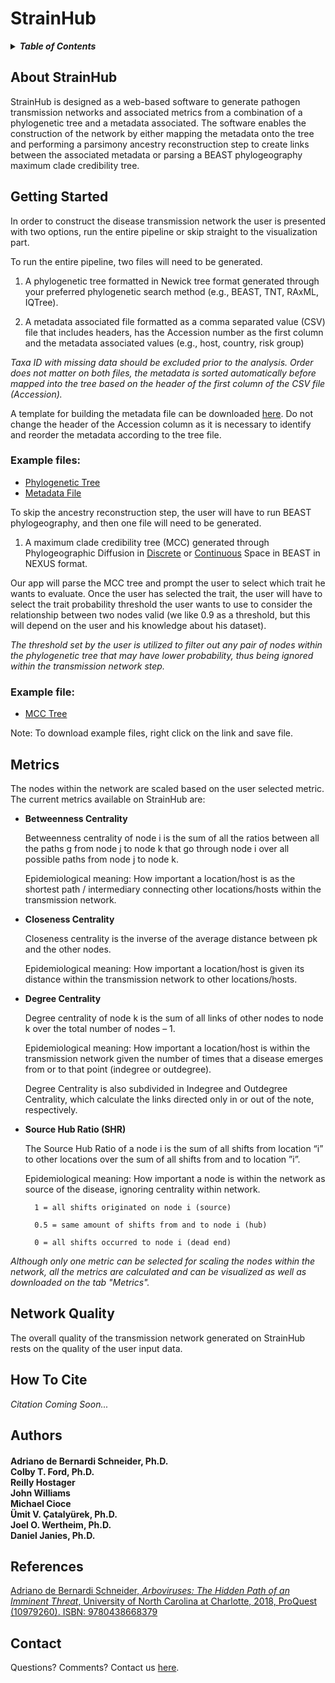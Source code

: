 # StrainHub
<details>
<summary><strong><em>Table of Contents</em></strong></summary>

* [About StrainHub](#about-strainhub)
* [Getting Started](#getting-started)
  - [Example Files](#example-files)
* [Network Quality](#network-quality)
* [How To Cite](#how-to-cite)
* [References](#references)
* [Contact](#contact)

</details>

About StrainHub
-----------------

StrainHub is designed as a web-based software to generate pathogen transmission networks and associated metrics from a combination of a phylogenetic tree and a metadata associated. The software enables the construction of the network by either  mapping the metadata onto the tree and performing a parsimony ancestry reconstruction step to create links between the associated metadata or parsing a BEAST phylogeography maximum clade credibility tree.

Getting Started
-----------------

In order to construct the disease transmission network the user is presented with two options, run the entire pipeline or skip straight to the visualization part. 

To run the entire pipeline, two files will need to be generated.

1) A phylogenetic tree formatted in Newick tree format generated through your preferred phylogenetic search method (e.g., BEAST, TNT, RAxML, IQTree).

2) A metadata associated file formatted as a comma separated value (CSV) file that includes headers, has the Accession number as the first column and the metadata associated values (e.g., host, country, risk group) 
 
_Taxa ID with missing data should be excluded prior to the analysis. Order does not matter on both files, the metadata is sorted automatically before mapped into the tree based on the header of the first column of the CSV file (Accession)._

A template for building the metadata file can be downloaded [here](https://raw.githubusercontent.com/abschneider/StrainHub/master/data/example_metadata.csv). Do not change the header of the Accession column as it is necessary to identify and reorder the metadata according to the tree file.

### Example files:
- [Phylogenetic Tree](https://raw.githubusercontent.com/abschneider/StrainHub/master/data/example_tree.phy)
- [Metadata File](https://raw.githubusercontent.com/abschneider/StrainHub/master/data/example_metadata.csv) 

To skip the ancestry reconstruction step, the user will have to run BEAST phylogeography, and then one file will need to be generated.

1) A maximum clade credibility tree (MCC) generated through Phylogeographic Diffusion in [Discrete](http://beast.community/workshop_discrete_diffusion) or [Continuous](http://beast.community/workshop_continuous_diffusion) Space in BEAST in NEXUS format.

Our app will parse the MCC tree and prompt the user to select which trait he wants to evaluate. Once the user has selected the trait, the user will have to select the trait probability threshold the user wants to use to consider the relationship between two nodes valid (we like 0.9 as a threshold, but this will depend on the user and his knowledge about his dataset).

_The threshold set by the user is utilized to filter out any pair of nodes within the phylogenetic tree that may have lower probability, thus being ignored within the transmission network step._ 

### Example file:
- [MCC Tree](https://raw.githubusercontent.com/abschneider/StrainHub/master/data/batRABV.mcc.tree)

Note: To download example files, right click on the link and save file.

Metrics
-----------------

The nodes within the network are scaled based on the user selected metric. The current metrics available on StrainHub are:

- __Betweenness Centrality__

	Betweenness centrality of node i is the sum of all the ratios between all the paths g from node j to node k that go through node i over all possible paths from node j to node k.

	Epidemiological meaning: How important a location/host is as the shortest path / intermediary connecting other locations/hosts within the transmission network.

- __Closeness Centrality__

	Closeness centrality is the inverse of the average distance between pk and the other nodes.

	Epidemiological meaning: How important a location/host is given its distance within the transmission network to other locations/hosts.

- __Degree Centrality__

	Degree centrality of node k is the sum of all links of other nodes to node k over the total number of nodes – 1.

	Epidemiological meaning: How important a location/host is within the transmission network given the number of times that a disease emerges from or to that point (indegree or outdegree).

	Degree Centrality is also subdivided in Indegree and Outdegree Centrality, which calculate the links directed only in or out of the note, respectively.

- __Source Hub Ratio (SHR)__

	The Source Hub Ratio of a node i is the sum of all shifts from location “i” to other locations over the sum of all shifts from and to location ”i”.

	Epidemiological meaning: How important a node is within the network as source of the disease, ignoring centrality within network.

		1 = all shifts originated on node i (source)

		0.5 = same amount of shifts from and to node i (hub)

		0 = all shifts occurred to node i (dead end)


_Although only one metric can be selected for scaling the nodes within the network, all the metrics are calculated and can be visualized as well as downloaded on the tab "Metrics"._

Network Quality
------------------------

The overall quality of the transmission network generated on StrainHub rests on the quality of the user input data.

How To Cite
------------------------
_Citation Coming Soon..._


Authors
------------------------

<h4 align = "left">Adriano de Bernardi Schneider, Ph.D.<br>Colby T. Ford, Ph.D.<br>Reilly Hostager<br>John Williams<br> Michael Cioce<br>Ümit V. Çatalyürek, Ph.D.<br>Joel O. Wertheim, Ph.D.<br>Daniel Janies, Ph.D.</h3>

References
------------------------

[Adriano de Bernardi Schneider, _Arboviruses: The Hidden Path of an Imminent Threat_, University of North Carolina at Charlotte, 2018, ProQuest (10979260). ISBN: 9780438668379](https://pqdtopen.proquest.com/pubnum/10979260.html)

Contact
------------------------
Questions? Comments? Contact us [here](mailto:adebernardischneider@ucsd.edu).
